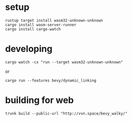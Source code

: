 # setup
```
rustup target install wasm32-unknown-unknown
cargo install wasm-server-runner
cargo install cargo-watch
```

# developing
```
cargo watch -cx "run --target wasm32-unknown-unknown"
```

or

```
cargo run --features bevy/dynamic_linking
```

# building for web
```
trunk build --public-url "http://vvn.space/bevy_walky/"
```
